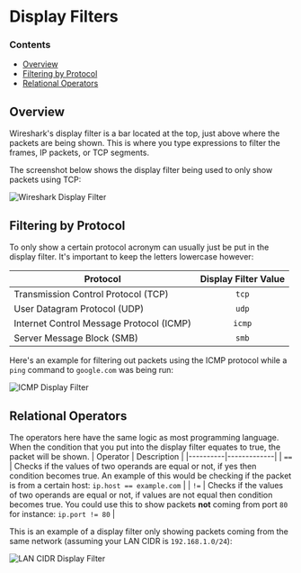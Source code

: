 # Display Filters
<!--TOC_START-->
### Contents
- [Overview](#overview)
- [Filtering by Protocol](#filtering-by-protocol)
- [Relational Operators](#relational-operators)

<!--TOC_END-->
## Overview
Wireshark's display filter is a bar located at the top, just above where the packets are being shown.
This is where you type expressions to filter the frames, IP packets, or TCP segments.

The screenshot below shows the display filter being used to only show packets using TCP:

![Wireshark Display Filter](https://lh3.googleusercontent.com/VtovFjwfL1fIKWCN8cZ1D_D_gM0sRlACU-Tj0aOGRDkuVj1MFb7fw5oS4qLkcWMXNwDvFumS546eKLJqwMGztwep24tC-DQKgp13lLVO1SRSATgNERooMwBDqc4d6E3GmLFkg56HekgIiAaFp46KUfhNMlHMm8r0zfqYlHmgzj9F5Lu0LMD8Umk_MKZrDW-n0GGVBQabe4pEx0nO2OBXbJxCzJqWzUd9f9czTTWNacs2XTj2nl3kQdMxmFyM4GJoZNAORRyj60PwT83RGyprUwDNnlTXGojOqsrMzktKbUCIpIre4nSZN8vwl_kfKr69p-GDO-DBt9dMHZh7dw2gg2hH8eqOZA5FPs1bwTcJJySrBRzWmFV1u6DW1RySHfFFglno2r3wzWMeyrG0rMLZBYDZiBNfvlMOOTLG_jK8WZ-fyFBQ367oUerKerL6GKwSWvP86VfA1YhZNwrjSQvIxmJAZCbeFpU5A0LJkyNnolOashFVHqIktURpgc2ZkeyJa_hjFvN3qzJ6upw9f7pi-TTnoIhT6BP8W70LpGHuxxb_NncEQj6_sHm0Ksfnv14hz5yraDRKliSTzx87l4izwMSL45neSozGzpR_8feTc3ouSTyoS5hoE1lRLLg4UEmtbvlkWOC_oN2qQLs-QGgWCVu52jcyBEsUtVCFUHKOC7QxGm2227d1uHG0XjIYLITYd_sIgDAUo3oG7lskrtL06Xcchpjf31N4Hovmo3Z0inFOBThP=w1168-h404-no)

## Filtering by Protocol
To only show a certain protocol acronym can usually just be put in the display filter.
It's important to keep the letters lowercase however:

| Protocol | Display Filter Value |
|----------|:--------------------:|
| Transmission Control Protocol (TCP) | `tcp` |
| User Datagram Protocol (UDP) | `udp` |
| Internet Control Message Protocol (ICMP) | `icmp` |
| Server Message Block (SMB) | `smb` |

Here's an example for filtering out packets using the ICMP protocol while a `ping` command to `google.com` was being run:

![ICMP Display Filter](https://lh3.googleusercontent.com/U2zRdDiNO2U4i_ToQbjnaz6dONiqcPzH-SZLKm4lmvAuq02FGAYvL6yNHg2h08tp1gWWbhx1gsdIpl8QIo2OfMGet-YCRGu2Cb0Fep1BqKguzJnvHZL5oCm4RgeaiX_BrvCA308bNrfH9sbGq0KJR85jYTV_aNfMCLC6acSjq8XWUoJoWD3MXBEPChuuFXoj7tLny1qXz-ELT-w0jT6Rw7KBur1quMtxClg69d0VFfy-M0Eyncum08vYTNJhe-MXwWQ2vdx1jQj7tCrodoEGjNNISTfBD2WR-W3xsSrMvLaqXSL6Hs6XoYAiaPeQqT3_lW1Qk7JmYC6NlquJ6SUpASjeqynax5gcdnmPYGk_IprNRKCKcHkF_VbhK0YnCEjW1w3nH1C_UgYGfLlcfzYA5_6ks9oBm2OOPr21vLYaXeXSgZWXHrLppRNyDxRfRwW7chXvNFizuh79ilL2NbZtqPeen1RRvWtuoXonpSsiwMzijzonPrLhy90By0nwipxiw5z-5XlTOB_spZNfNyI8OoBv87ctqI03h5vmwFC7wS72RWhfHUK8XpJBOHAGdYVRf12BctgIxjp8mafb1ZYiLmntgGCIHQCozO88FBcx3-N-pU9s72xOQvaJW1OhNhRZlRIZpEOCiMakx18xS-HUOOngueoYFcxHvYADed6-ULgn0cGK-oNAFmArMPxf_5ar7d97xX2NE-GYaF4Wj1OduOxbjsNrAYQDCHKDsCG-Dnghxhag=w1168-h593-no)

## Relational Operators
The operators here have the same logic as most programming language.
When the condition that you put into the display filter equates to true, the packet will be shown.
| Operator | Description |
|----------|-------------|
| `==`     | Checks if the values of two operands are equal or not, if yes then condition becomes true. An example of this would be checking if the packet is from a certain host: `ip.host == example.com` |
| `!=`     | Checks if the values of two operands are equal or not, if values are not equal then condition becomes true. You could use this to show packets **not** coming from port `80` for instance: `ip.port != 80` |

This is an example of a display filter only showing packets coming from the same network (assuming your LAN CIDR is `192.168.1.0/24`):

![LAN CIDR Display Filter](https://lh3.googleusercontent.com/6CwjtGqMl4NkyBbg7vmK86Kl4G_Las0jBT55O4pRbRCLIqkGGJ2HyL5HmUMZWyTu4e1MQ63m5dLaXjlQJ3BFy-nk5NOStU-asvSoo_8vl3lW3Kg2x5eA6JR25pyOb72VyRj1yyh6JF7uwIWNPz4Ad0yZIxLzvIkEsAbOblv4UwuusxrVoKPosDqVad0ndkWthd-WWbhbW21m-wB3aM6z0vLrJ8oKwmVHejE_6fKg8WxlXc-56tp_kYVqHj2Wn0NAmPJZSSTsXUnKHOHvYvXxM1trL5UU0snyeDQ6EDZgCqbGMy1oeEcThQxOSw05GuL8OYS7yLm6nkPSz_6_VzQ5FteQBmpzEh1PqyGhAofMVSaCevCH764jn8SDNHWq0hBVQV9MpCbgTJk4LlQ7mu27J5PqrQb62oC_ifZir4OIApmp8RwMoy6ORsLeUgwvDUj0S9ogKM4LiunfwpQJfDv0dfujnBdmPl_E888jMzOrK6TNfhHl0kSzzJqftX9fR7iMDRC6W4BkQ2sWOuwKjPeCa_MWW1m7LZp5mcztXo7sWSOayTiQp6hoeYRtniDQWWwcLRrxJr-yh0tR0lCZRCJ3uKfMySLxuCHFvl3waw21WGFJuISKTMPlakdSdhR97GNiMWRLH_D3jR9fVlY2g4G8ieMwob8asaSDD7Fhlxh048gzpxhxPBvrjX3tifkcxWlkwvgdH4fJb6DRIF84KxULv4zA0QZizWsc0ubl2iG2MAyRKv8G=w914-h266-no)
